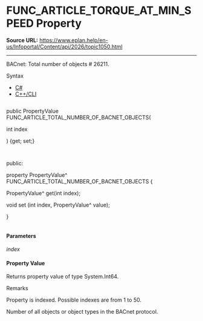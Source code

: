 # FUNC_ARTICLE_TORQUE_AT_MIN_SPEED Property

**Source URL:** https://www.eplan.help/en-us/Infoportal/Content/api/2026/topic1050.html

---

BACnet: Total number of objects # 26211.

Syntax

- [C#](#i-syntax-CS)
- [C++/CLI](#i-syntax-CPP2005)

```
```
public PropertyValue FUNC_ARTICLE_TOTAL_NUMBER_OF_BACNET_OBJECTS( 

   int index

) {get; set;}
```
```

```
```
public:

property PropertyValue^ FUNC_ARTICLE_TOTAL_NUMBER_OF_BACNET_OBJECTS {

   PropertyValue^ get(int index);

   void set (int index, PropertyValue^ value);

}
```
```

#### Parameters

*index*

#### Property Value

Returns property value of type System.Int64.

Remarks

Property is indexed. Possible indexes are from 1 to 50.

Number of all objects or object types in the BACnet protocol.
